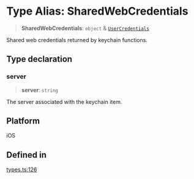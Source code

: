 # Type Alias: SharedWebCredentials

> **SharedWebCredentials**: `object` & [`UserCredentials`](UserCredentials.md)

Shared web credentials returned by keychain functions.

## Type declaration

### server

> **server**: `string`

The server associated with the keychain item.

## Platform

iOS

## Defined in

[types.ts:126](https://github.com/oblador/react-native-keychain/blob/7eaf30e4858d9a03afd4c8e017b83a96fbc4e982/src/types.ts#L126)
